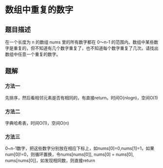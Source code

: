 # 数组中重复的数字

## 题目描述

在一个长度为 n 的数组 nums 里的所有数字都在 0～n-1 的范围内。数组中某些数字是重复的，但不知道有几个数字重复了，也不知道每个数字重复了几次。请找出数组中任意一个重复的数字。

## 题解

### 方法一

先排序，然后看相邻元素是否有相同的，有直接return。时间O(nlogn)，空间O(1)

### 方法二

字典哈希表，时间O(1)，空间O(n)

### 方法三

0~n-1数字，把这些数字分别放在相应下标上，如nums[0]=0,nums[1]=1，如果num[0]!=0，则循环置换，令nums[nums[0]], nums[0] = nums[0], nums[nums[0]]，如发现相同数，则直接return